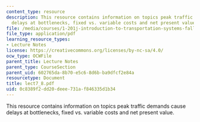 ```yaml
---
content_type: resource
description: This resource contains information on topics peak traffic demands cause
  delays at bottlenecks, fixed vs. variable costs and net present value.
file: /media/courses/1-201j-introduction-to-transportation-systems-fall-2006/0c8389f2dd20deee731af846335d1b34_lect7_8.pdf
file_type: application/pdf
learning_resource_types:
- Lecture Notes
license: https://creativecommons.org/licenses/by-nc-sa/4.0/
ocw_type: OCWFile
parent_title: Lecture Notes
parent_type: CourseSection
parent_uid: 602765da-8b70-e5c6-8d6b-ba9dfcf2e84a
resourcetype: Document
title: lect7_8.pdf
uid: 0c8389f2-dd20-deee-731a-f846335d1b34
---
```

This resource contains information on topics peak traffic demands cause delays at bottlenecks, fixed vs. variable costs and net present value.